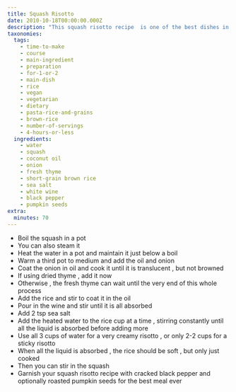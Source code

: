 ```yaml
---
title: Squash Risotto
date: 2010-10-18T00:00:00.000Z
description: "This squash risotto recipe  is one of the best dishes in the history of time. risotto is an italian dish where rice is cooked in a broth using a specific technique. cheese is often added towards the end of the process, although this recipe doesn’t use cheese and it tastes absolutely incredible.\r\n\r\nas such, it is a perfect recipe for vegans and vegetarians, and this recipe uses squash, which is incredible. meat-eaters will love it, too."
taxonomies:
  tags:
    - time-to-make
    - course
    - main-ingredient
    - preparation
    - for-1-or-2
    - main-dish
    - rice
    - vegan
    - vegetarian
    - dietary
    - pasta-rice-and-grains
    - brown-rice
    - number-of-servings
    - 4-hours-or-less
  ingredients:
    - water
    - squash
    - coconut oil
    - onion
    - fresh thyme
    - short-grain brown rice
    - sea salt
    - white wine
    - black pepper
    - pumpkin seeds
extra:
  minutes: 70
---
```

 - Boil the squash in a pot
 - You can also steam it
 - Heat the water in a pot and maintain it just below a boil
 - Warm a third pot to medium and add the oil and onion
 - Coat the onion in oil and cook it until it is translucent , but not browned
 - If using dried thyme , add it now
 - Otherwise , the fresh thyme can wait until the very end of this whole process
 - Add the rice and stir to coat it in the oil
 - Pour in the wine and stir until it is all absorbed
 - Add 2 tsp sea salt
 - Add the heated water to the rice cup at a time , stirring constantly until all the liquid is absorbed before adding more
 - Use all 3 cups of water for a very creamy risotto , or only 2-2 cups for a sticky risotto
 - When all the liquid is absorbed , the rice should be soft , but only just cooked
 - Then you can stir in the squash
 - Garnish your squash risotto recipe with cracked black pepper and optionally roasted pumpkin seeds for the best meal ever
